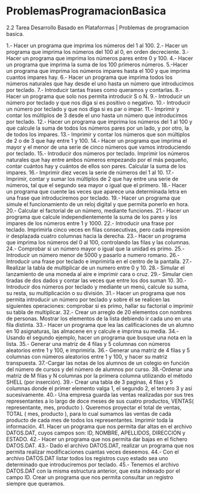 # ProblemasProgramacionBasica
2.2 Tarea Desarrollo Basado en Plataformas | Problemas de programacion basica.

1.- Hacer un programa que imprima los números del 1 al 100. 
2.- Hacer un programa que imprima los números del 100 al 0, en orden decreciente. 
3.- Hacer un programa que imprima los números pares entre 0 y 100. 
4.- Hacer un programa que imprima la suma de los 100 primeros números. 
5.-Hacer un programa que imprima los números impares hasta el 100 y que imprima cuantos 
impares hay. 
6.- Hacer un programa que imprima todos los números naturales que hay desde el uno hasta un 
número que introducimos por teclado. 
7.- Introducir tantas frases como queramos y contarlas. 
8.- Hacer un programa que solo nos permita introducir S o N. 
9.- Introducir un número por teclado y que nos diga si es positivo o negativo. 
10.- Introducir un número por teclado y que nos diga si es par o impar. 
11.- Imprimir y contar los múltiplos de 3 desde el uno hasta un número que introducimos por 
teclado. 
12.- Hacer un programa que imprima los números del 1 al 100 y que calcule la suma de todos los 
números pares por un lado, y por otro, la de todos los impares. 
13.- Imprimir y contar los números que son múltiplos de 2 o de 3 que hay entre 1 y 100. 
14.- Hacer un programa que imprima el mayor y el menor de una serie de cinco números que 
vamos introduciendo por teclado. 
15.- Introducir dos números por teclado. Imprimir los números naturales que hay entre ambos 
números empezando por el más pequeño, contar cuántos hay y cuántos de ellos son pares. 
Calcular la suma de los impares. 
16.- Imprimir diez veces la serie de números del 1 al 10. 
17.- Imprimir, contar y sumar los múltiplos de 2 que hay entre una serie de números, tal que el 
segundo sea mayor o igual que el primero. 
18.- Hacer un programa que cuente las veces que aparece una determinada letra en una frase 
que introduciremos por teclado. 
19.- Hacer un programa que simule el funcionamiento de un reloj digital y que permita ponerlo en 
hora. 
20.- Calcular el factorial de un número, mediante funciones. 
21.- Hacer un programa que calcule independientemente la suma de los pares y los impares de 
los números entre 1 y 1000. 
22.- Introducir una frase por teclado. Imprimirla cinco veces en filas consecutivas, pero cada 
impresión ir desplazada cuatro columnas hacia la derecha. 
23.- Hacer un programa que imprima los números del 0 al 100, controlando las filas y las 
columnas. 
24.- Comprobar si un número mayor o igual que la unidad es primo. 
25.- Introducir un número menor de 5000 y pasarlo a numero romano. 
26.- Introducir una frase por teclado e imprimirla en el centro de la pantalla. 
27.- Realizar la tabla de multiplicar de un numero entre 0 y 10. 
28.- Simular el lanzamiento de una moneda al aire e imprimir cara o cruz. 
29.- Simular cien tiradas de dos dados y contar las veces que entre los dos suman 10. 
30.- Introducir dos números por teclado y mediante un menú, calcule su suma, su resta, su 
multiplicación o su división. 
31.- Hacer un programa que nos permita introducir un número por teclado y sobre él se realicen 
las siguientes operaciones: comprobar si es primo, hallar su factorial o imprimir su tabla de 
multiplicar. 
32.- Crear un arreglo de 20 elementos con nombres de personas. Mostrar los elementos de la lista 
debiendo ir cada uno en una fila distinta. 
33.- Hacer un programa que lea las calificaciones de un alumno en 10 asignaturas, las almacene 
en y calcule e imprima su media. 
34.- Usando el segundo ejemplo, hacer un programa que busque una nota en la lista. 
35.- Generar una matriz de 4 filas y 5 columnas con números aleatorios entre 1 y 100, e 
imprimirla. 
36.- Generar una matriz de 4 filas y 5 columnas con números aleatorios entre 1 y 100, y hacer su 
matriz transpuesta. 
37.-Cargar las notas de los alumnos de un colegio en función del número de cursos y del número 
de alumnos por curso. 
38.-Ordenar una matriz de M filas y N columnas por la primera columna utilizando el método 
SHELL (por inserción). 
39.- Crear una tabla de 3 paginas, 4 filas y 5 columnas donde el primer elemento valga 1, el 
segundo 2, el tercero 3 y así sucesivamente. 
40.- Una empresa guarda las ventas realizadas por sus tres representantes a lo largo de doce 
meses de sus cuatro productos, VENTAS( representante, mes, producto ). Queremos proyectar el 
total de ventas, TOTAL ( mes, producto ), para lo cual sumamos las ventas de cada producto de 
cada mes de todos los representantes. Imprimir toda la información. 
41. Hacer un programa que nos permita dar altas en el archivo DATOS.DAT, cuyos campos son: 
ID, NOMBRE, APELLIDOS, DIRECCIÓN y ESTADO. 
42.- Hacer un programa que nos permita dar bajas en el fichero DATOS.DAT. 
43.- Dado el archivo DATOS.DAT, realizar un programa que nos permita realizar modificaciones 
cuantas veces deseemos. 
44.- Con el archivo DATOS.DAT listar todos los registros cuyo estado sea uno determinado que 
introduciremos por teclado. 
45.- Tenemos el archivo DATOS.DAT con la misma estructura anterior, que esta indexado por el 
campo ID. Crear un programa que nos permita consultar un registro siempre que queramos.